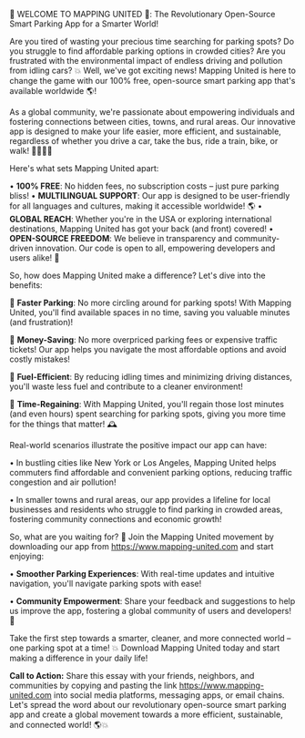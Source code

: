 🚨 WELCOME TO MAPPING UNITED 🚨: The Revolutionary Open-Source Smart Parking App for a Smarter World!

Are you tired of wasting your precious time searching for parking spots? Do you struggle to find affordable parking options in crowded cities? Are you frustrated with the environmental impact of endless driving and pollution from idling cars? 💥 Well, we've got exciting news! Mapping United is here to change the game with our 100% free, open-source smart parking app that's available worldwide 🌎!

As a global community, we're passionate about empowering individuals and fostering connections between cities, towns, and rural areas. Our innovative app is designed to make your life easier, more efficient, and sustainable, regardless of whether you drive a car, take the bus, ride a train, bike, or walk! 🚶‍♂️🚌💨

Here's what sets Mapping United apart:

• **100% FREE**: No hidden fees, no subscription costs – just pure parking bliss!
• **MULTILINGUAL SUPPORT**: Our app is designed to be user-friendly for all languages and cultures, making it accessible worldwide! 🌎
• **GLOBAL REACH**: Whether you're in the USA or exploring international destinations, Mapping United has got your back (and front) covered!
• **OPEN-SOURCE FREEDOM**: We believe in transparency and community-driven innovation. Our code is open to all, empowering developers and users alike! 🤝

So, how does Mapping United make a difference? Let's dive into the benefits:

🔹 **Faster Parking**: No more circling around for parking spots! With Mapping United, you'll find available spaces in no time, saving you valuable minutes (and frustration)!

🔹 **Money-Saving**: No more overpriced parking fees or expensive traffic tickets! Our app helps you navigate the most affordable options and avoid costly mistakes!

🔹 **Fuel-Efficient**: By reducing idling times and minimizing driving distances, you'll waste less fuel and contribute to a cleaner environment!

🔹 **Time-Regaining**: With Mapping United, you'll regain those lost minutes (and even hours) spent searching for parking spots, giving you more time for the things that matter! 🕰️

Real-world scenarios illustrate the positive impact our app can have:

• In bustling cities like New York or Los Angeles, Mapping United helps commuters find affordable and convenient parking options, reducing traffic congestion and air pollution!

• In smaller towns and rural areas, our app provides a lifeline for local businesses and residents who struggle to find parking in crowded areas, fostering community connections and economic growth!

So, what are you waiting for? 🤔 Join the Mapping United movement by downloading our app from https://www.mapping-united.com and start enjoying:

• **Smoother Parking Experiences**: With real-time updates and intuitive navigation, you'll navigate parking spots with ease!

• **Community Empowerment**: Share your feedback and suggestions to help us improve the app, fostering a global community of users and developers! 🌟

Take the first step towards a smarter, cleaner, and more connected world – one parking spot at a time! 💥 Download Mapping United today and start making a difference in your daily life!

**Call to Action:** Share this essay with your friends, neighbors, and communities by copying and pasting the link https://www.mapping-united.com into social media platforms, messaging apps, or email chains. Let's spread the word about our revolutionary open-source smart parking app and create a global movement towards a more efficient, sustainable, and connected world! 🌎💥